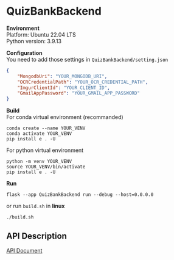 # QuizBankBackend
**Environment**<br>
Platform: Ubuntu 22.04 LTS<br>
Python version: 3.9.13<br>

**Configuration**<br>
You need to add those settings in `QuizBankBackend/setting.json`
```json
{
    "MongodbUri": "YOUR_MONGODB_URI",
    "OCRCredentialPath": "YOUR_OCR_CREDENTIAL_PATH",
    "ImgurClientId": "YOUR_CLIENT_ID",
    "GmailAppPassword": "YOUR_GMAIL_APP_PASSWORD"
}
```

**Build**<br>
For conda virtual environment (recommanded)
```
conda create --name YOUR_VENV 
conda activate YOUR_VENV
pip install e . -U
```
For python virtual environment
```
python -m venv YOUR_VENV
source YOUR_VENV/bin/activate
pip install e . -U
```
**Run**
```
flask --app QuizBankBackend run --debug --host=0.0.0.0
```
or run `build.sh` in **linux**
```
./build.sh
```
## API Description
[API Document](https://hackmd.io/@5ljei2jDT1KwLOo0tzos2w/Sk4YwJqw3)
